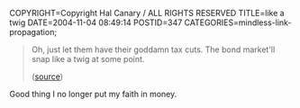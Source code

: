 COPYRIGHT=Copyright Hal Canary / ALL RIGHTS RESERVED
TITLE=like a twig
DATE=2004-11-04 08:49:14
POSTID=347
CATEGORIES=mindless-link-propagation;

> Oh, just let them have their goddamn tax cuts. The bond market'll snap like a twig at some point.
> 
> ([source](http://atrios.blogspot.com/2004/11/really-bad-ideas-that-media-loves-and.html))

Good thing I no longer put my faith in money.
